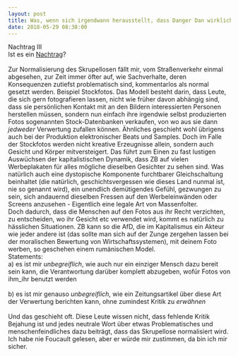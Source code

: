 ```yaml
---
layout: post
title: Was, wenn sich irgendwann herausstellt, dass Danger Dan wirklich gefährlich ist?
date: 2018-05-29 08:38:00
---
```


Nachtrag III<br>
Ist es ein [Nachtrag](https://grillmoebel.github.io/2015/01/02/thirtysecond-post/)?<br><br>
Zur Normalisierung des Skrupellosen fällt mir, vom Straßenverkehr einmal abgesehen, zur Zeit immer öfter auf, wie
Sachverhalte, deren Konsequenzen zutiefst problematisch sind, kommentarlos als normal gesetzt werden.
Beispiel Stockfotos. Das Modell besteht darin, dass Leute, die sich gern fotografieren lassen, nicht wie früher davon abhängig sind, dass sie persönlichen Kontakt mit an den Bildern interessierten
Personen herstellen müssen, sondern nun einfach ihre irgendwie selbst produzierten Fotos sogenannten Stock-Datenbanken verkaufen, von wo aus sie dann *jedweder* Verwertung zufallen können.
Ähnliches geschieht wohl übrigens auch bei der Produktion elektronischer Beats und Samples. Doch im Falle der Stockfotos werden nicht kreative Erzeugnisse allein, sondern auch Gesicht und Körper
mitversteigert. Das führt zum Einen zu fast lustigen Auswüchsen der kapitalistischen Dynamik, dass ZB auf vielen Werbeplakaten für alles mögliche dieselben Gesichter zu sehen sind.
Was natürlich auch eine dystopische Komponente furchtbarer Gleichschaltung beinhaltet (die natürlich, geschichtsvergessen wie dieses Land nunmal ist, nie so genannt wird), ein unendlich demütigendes Gefühl,
gezwungen zu sein, sich andauernd dieselben Fressen auf den Werbeleinwänden oder Screens anzusehen - Eigentlich eine legale Art von Massenfolter.<br>
Doch dadurch, dass die Menschen auf den Fotos aus ihr Recht verzichten, zu entscheiden, wo ihr Gesicht etc verwendet wird, kommt es natürlich zu hässlichen Situationen. ZB kann so die AfD, die
im Kapitalismus ein Akteur wie jeder andere ist (das sollte man sich auf der Zunge zergehen lassen bei der moralischen Bewertung von Wirtschaftssystemen), mit deinem Foto werben, so geschehen einem rumänischen Model.
<br>
Statements:<br>
a) es ist mir *unbegreiflich*, wie auch nur ein einziger Mensch dazu bereit sein kann, die Verantwortung darüber komplett abzugeben, wofür Fotos von ihm\_ihr benutzt werden<br><br>
b) es ist mir genauso *unbegreiflich*, wie ein Zeitungsartikel über diese Art der Verwertung berichten kann, ohne zumindest Kritik zu *erwähnen*<br><br>
Und das geschieht oft. Diese Leute wissen nicht, dass fehlende Kritik Bejahung ist und jedes neutrale Wort über etwas Problematisches und menschenfeindliches dazu beiträgt, dass das Skrupellose normalisiert 
wird. Ich habe nie Foucault gelesen, aber er würde mir zustimmen, da bin ich mir sicher.
